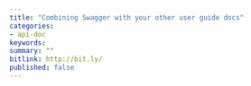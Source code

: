 ```yaml
---
title: "Combining Swagger with your other user guide docs"
categories:
- api-doc
keywords:
summary: ""
bitlink: http://bit.ly/
published: false
---
```

